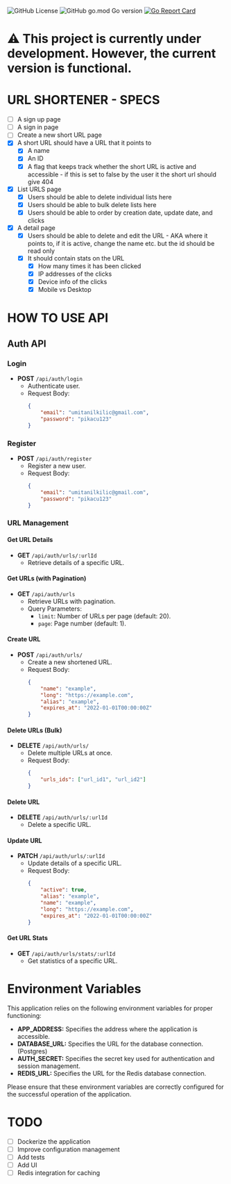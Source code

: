 ![GitHub License](https://img.shields.io/github/license/umitanilkilic/advanced-url-shortener)
![GitHub go.mod Go version](https://img.shields.io/github/go-mod/go-version/umitanilkilic/advanced-url-shortener)
[![Go Report Card](https://goreportcard.com/badge/github.com/umitanilkilic/advanced-url-shortener)](https://goreportcard.com/report/github.com/umitanilkilic/advanced-url-shortener)

# ⚠️ This project is currently under development. However, the current version is functional.
# URL SHORTENER - SPECS

- [ ] A sign up page
- [ ] A sign in page
- [ ] Create a new short URL page
- [x] A short URL should have a URL that it points to 
   - [x] A name
   - [x] An ID 
   - [x] A flag that keeps track whether the short URL is active and accessible - if this is set to false by the user it the short url should give 404
- [x] List URLS page
   - [x] Users should be able to delete individual lists here 
   - [x] Users should be able to bulk delete lists here
   - [x] Users should be able to order by creation date, update date, and clicks
- [x] A detail page 
   - [x] Users should be able to delete and edit the URL - AKA where it points to, if it is active, change the name etc. but the id should be read only
   - [x] It should contain stats on the URL
      - [x] How many times it has been clicked
      - [x] IP addresses of the clicks 
      - [x] Device info of the clicks 
      - [x] Mobile vs Desktop

# HOW TO USE API

## Auth API

### Login
- **POST** `/api/auth/login`
  - Authenticate user.
  - Request Body:
    ```json
    {
        "email": "umitanilkilic@gmail.com",
        "password": "pikacu123"
    }
    ```

### Register
- **POST** `/api/auth/register`
  - Register a new user.
  - Request Body:
    ```json
    {
        "email": "umitanilkilic@gmail.com",
        "password": "pikacu123"
    }
    ```

### URL Management

#### Get URL Details
- **GET** `/api/auth/urls/:urlId`
  - Retrieve details of a specific URL.

#### Get URLs (with Pagination)
- **GET** `/api/auth/urls`
  - Retrieve URLs with pagination.
  - Query Parameters:
    - `limit`: Number of URLs per page (default: 20).
    - `page`: Page number (default: 1).

#### Create URL
- **POST** `/api/auth/urls/`
  - Create a new shortened URL.
  - Request Body:
    ```json
    {
        "name": "example",
        "long": "https://example.com",
        "alias": "example",
        "expires_at": "2022-01-01T00:00:00Z"
    }
    ```

#### Delete URLs (Bulk)
- **DELETE** `/api/auth/urls/`
  - Delete multiple URLs at once.
  - Request Body:
    ```json
    {
        "urls_ids": ["url_id1", "url_id2"]
    }
    ```

#### Delete URL
- **DELETE** `/api/auth/urls/:urlId`
  - Delete a specific URL.

#### Update URL
- **PATCH** `/api/auth/urls/:urlId`
  - Update details of a specific URL.
  - Request Body:
    ```json
    {
        "active": true,
        "alias": "example",
        "name": "example",
        "long": "https://example.com",
        "expires_at": "2022-01-01T00:00:00Z"
    }
    ```

#### Get URL Stats
- **GET** `/api/auth/urls/stats/:urlId`
  - Get statistics of a specific URL.


# Environment Variables

This application relies on the following environment variables for proper functioning:

- **APP_ADDRESS:** Specifies the address where the application is accessible.
- **DATABASE_URL:** Specifies the URL for the database connection. (Postgres)
- **AUTH_SECRET:** Specifies the secret key used for authentication and session management.
- **REDIS_URL:** Specifies the URL for the Redis database connection. 

Please ensure that these environment variables are correctly configured for the successful operation of the application.



# TODO
- [ ] Dockerize the application
- [ ] Improve configuration management
- [ ] Add tests
- [ ] Add UI
- [ ] Redis integration for caching

